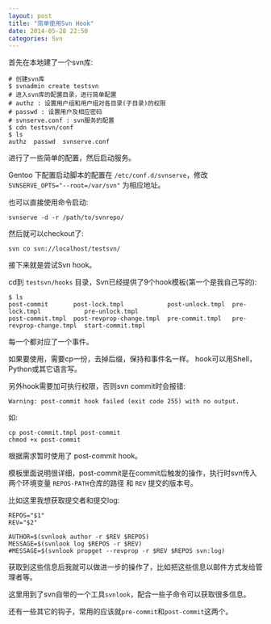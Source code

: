 ```yaml
---
layout: post
title: "简单使用Svn Hook"
date: 2014-05-28 22:50
categories: Svn
---
```


<!-- more -->

首先在本地建了一个svn库:

	# 创建svn库
	$ svnadmin create testsvn
	# 进入svn库的配置目录，进行简单配置
	# authz : 设置用户组和用户组对各目录(子目录)的权限
	# passwd : 设置用户及相应密码
	# svnserve.conf : svn服务的配置
	$ cdn testsvn/conf
	$ ls
	authz  passwd  svnserve.conf

进行了一些简单的配置，然后启动服务。

Gentoo 下配置启动脚本的配置在 `/etc/conf.d/svnserve`，修改`SVNSERVE_OPTS="--root=/var/svn"` 为相应地址。

也可以直接使用命令启动:

	svnserve -d -r /path/to/svnrepo/

然后就可以checkout了:

	svn co svn://localhost/testsvn/

接下来就是尝试Svn hook。

cd到 `testsvn/hooks` 目录，Svn已经提供了9个hook模板(第一个是我自己写的):

	$ ls
	post-commit       post-lock.tmpl            post-unlock.tmpl  pre-lock.tmpl            pre-unlock.tmpl
	post-commit.tmpl  post-revprop-change.tmpl  pre-commit.tmpl   pre-revprop-change.tmpl  start-commit.tmpl

每一个都对应了一个事件。

如果要使用，需要cp一份，去掉后缀，保持和事件名一样。 hook可以用Shell，Python或其它语言写。

另外hook需要加可执行权限，否则svn commit时会报错:

	Warning: post-commit hook failed (exit code 255) with no output.

如:

	cp post-commit.tmpl post-commit
	chmod +x post-commit

根据需求暂时使用了 post-commit hook。

模板里面说明很详细，post-commit是在commit后触发的操作，执行时svn传入两个环境变量 `REPOS-PATH`仓库的路径 和 `REV` 提交的版本号。

比如这里我想获取提交者和提交log:

	REPOS="$1"
	REV="$2"

	AUTHOR=$(svnlook author -r $REV $REPOS)
	MESSAGE=$(svnlook log $REPOS -r $REV)
	#MESSAGE=$(svnlook propget --revprop -r $REV $REPOS svn:log)

获取到这些信息后我就可以做进一步的操作了，比如把这些信息以邮件方式发给管理者等。

这里用到了svn自带的一个工具`svnlook`，配合一些子命令可以获取很多信息。

还有一些其它的钩子，常用的应该就`pre-commit`和`post-commit`这两个。
